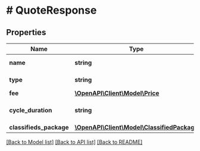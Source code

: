 # # QuoteResponse

## Properties

Name | Type | Description | Notes
------------ | ------------- | ------------- | -------------
**name** | **string** | Quote fee name. | [optional]
**type** | **string** | Quote fee type. | [optional]
**fee** | [**\OpenAPI\Client\Model\Price**](Price.md) |  | [optional]
**cycle_duration** | **string** | Duration in ISO 8601 format. | [optional]
**classifieds_package** | [**\OpenAPI\Client\Model\ClassifiedPackage**](ClassifiedPackage.md) |  | [optional]

[[Back to Model list]](../../README.md#models) [[Back to API list]](../../README.md#endpoints) [[Back to README]](../../README.md)
